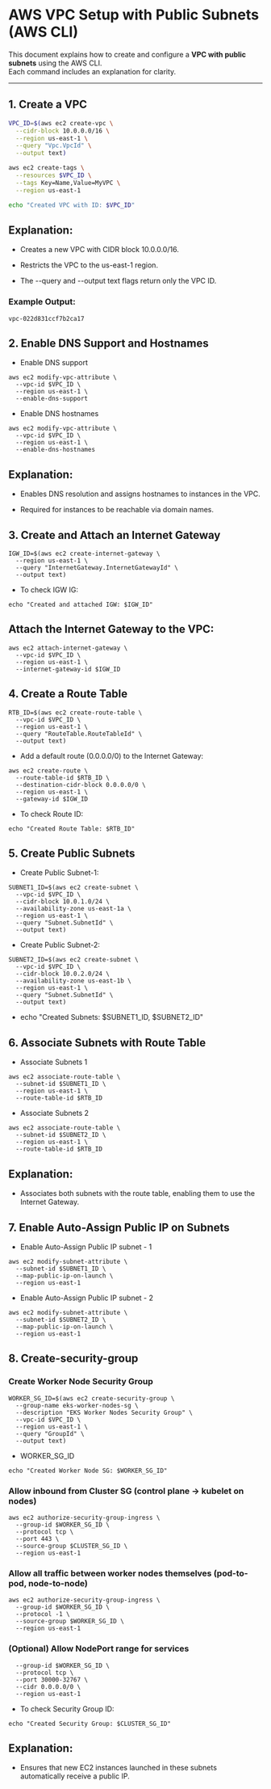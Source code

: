 # AWS VPC Setup with Public Subnets (AWS CLI)

This document explains how to create and configure a **VPC with public subnets** using the AWS CLI.  
Each command includes an explanation for clarity.  

---

## 1. Create a VPC

```bash
VPC_ID=$(aws ec2 create-vpc \
  --cidr-block 10.0.0.0/16 \
  --region us-east-1 \
  --query "Vpc.VpcId" \
  --output text)

aws ec2 create-tags \
  --resources $VPC_ID \
  --tags Key=Name,Value=MyVPC \
  --region us-east-1

echo "Created VPC with ID: $VPC_ID"

```
## Explanation:

- Creates a new VPC with CIDR block 10.0.0.0/16.

- Restricts the VPC to the us-east-1 region.

- The --query and --output text flags return only the VPC ID.

### Example Output:

```
vpc-022d831ccf7b2ca17
```
## 2. Enable DNS Support and Hostnames


- Enable DNS support
```
aws ec2 modify-vpc-attribute \
  --vpc-id $VPC_ID \
  --region us-east-1 \
  --enable-dns-support
```
- Enable DNS hostnames
```
aws ec2 modify-vpc-attribute \
  --vpc-id $VPC_ID \
  --region us-east-1 \
  --enable-dns-hostnames
```




## Explanation:

- Enables DNS resolution and assigns hostnames to instances in the VPC.

- Required for instances to be reachable via domain names.

## 3. Create and Attach an Internet Gateway

```   
IGW_ID=$(aws ec2 create-internet-gateway \
  --region us-east-1 \
  --query "InternetGateway.InternetGatewayId" \
  --output text)
```

- To check IGW IG:
```
echo "Created and attached IGW: $IGW_ID"
```

## Attach the Internet Gateway to the VPC:
```
aws ec2 attach-internet-gateway \
  --vpc-id $VPC_ID \
  --region us-east-1 \
  --internet-gateway-id $IGW_ID

```

## 4. Create a Route Table
```
RTB_ID=$(aws ec2 create-route-table \
  --vpc-id $VPC_ID \
  --region us-east-1 \
  --query "RouteTable.RouteTableId" \
  --output text)
```

- Add a default route (0.0.0.0/0) to the Internet Gateway:
```
aws ec2 create-route \
  --route-table-id $RTB_ID \
  --destination-cidr-block 0.0.0.0/0 \
  --region us-east-1 \
  --gateway-id $IGW_ID
```
- To check Route ID:

```
echo "Created Route Table: $RTB_ID"
```

## 5. Create Public Subnets
- Create Public Subnet-1:
```
SUBNET1_ID=$(aws ec2 create-subnet \
  --vpc-id $VPC_ID \
  --cidr-block 10.0.1.0/24 \
  --availability-zone us-east-1a \
  --region us-east-1 \
  --query "Subnet.SubnetId" \
  --output text)
```
- Create Public Subnet-2:
```
SUBNET2_ID=$(aws ec2 create-subnet \
  --vpc-id $VPC_ID \
  --cidr-block 10.0.2.0/24 \
  --availability-zone us-east-1b \
  --region us-east-1 \
  --query "Subnet.SubnetId" \
  --output text)
```
- echo "Created Subnets: $SUBNET1_ID, $SUBNET2_ID"





## 6. Associate Subnets with Route Table
- Associate Subnets 1
```
aws ec2 associate-route-table \
  --subnet-id $SUBNET1_ID \
  --region us-east-1 \
  --route-table-id $RTB_ID
```
- Associate Subnets 2
```
aws ec2 associate-route-table \
  --subnet-id $SUBNET2_ID \
  --region us-east-1 \
  --route-table-id $RTB_ID
```

## Explanation:

- Associates both subnets with the route table, enabling them to use the Internet Gateway.

## 7. Enable Auto-Assign Public IP on Subnets
- Enable Auto-Assign Public IP subnet - 1
```
aws ec2 modify-subnet-attribute \
  --subnet-id $SUBNET1_ID \
  --map-public-ip-on-launch \
  --region us-east-1
```
- Enable Auto-Assign Public IP subnet - 2
```
aws ec2 modify-subnet-attribute \
  --subnet-id $SUBNET2_ID \
  --map-public-ip-on-launch \
  --region us-east-1
```
## 8. Create-security-group

### Create Worker Node Security Group
```
WORKER_SG_ID=$(aws ec2 create-security-group \
  --group-name eks-worker-nodes-sg \
  --description "EKS Worker Nodes Security Group" \
  --vpc-id $VPC_ID \
  --region us-east-1 \
  --query "GroupId" \
  --output text)
```
- WORKER_SG_ID
```
echo "Created Worker Node SG: $WORKER_SG_ID"
```
### Allow inbound from Cluster SG (control plane -> kubelet on nodes)
```
aws ec2 authorize-security-group-ingress \
  --group-id $WORKER_SG_ID \
  --protocol tcp \
  --port 443 \
  --source-group $CLUSTER_SG_ID \
  --region us-east-1
```
### Allow all traffic between worker nodes themselves (pod-to-pod, node-to-node)
```
aws ec2 authorize-security-group-ingress \
  --group-id $WORKER_SG_ID \
  --protocol -1 \
  --source-group $WORKER_SG_ID \
  --region us-east-1
```

### (Optional) Allow NodePort range for services

```aws ec2 authorize-security-group-ingress \
  --group-id $WORKER_SG_ID \
  --protocol tcp \
  --port 30000-32767 \
  --cidr 0.0.0.0/0 \
  --region us-east-1
```




- To check Security Group ID:

```
echo "Created Security Group: $CLUSTER_SG_ID"
```

## Explanation:

- Ensures that new EC2 instances launched in these subnets automatically receive a public IP.
